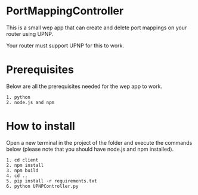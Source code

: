 
# PortMappingController

This is a small wep app that can create and delete port mappings on your router using UPNP.

Your router must support UPNP for this to work.

# Prerequisites
Below are all the prerequisites needed for the wep app to work.

    1. python
    2. node.js and npm

# How to install

Open a new terminal in the project of the folder and execute the commands below (please note that you should have node.js and npm installed).

    1. cd client
    2. npm install
    3. npm build
    4. cd ..
    5. pip install -r requirements.txt
    6. python UPNPController.py
